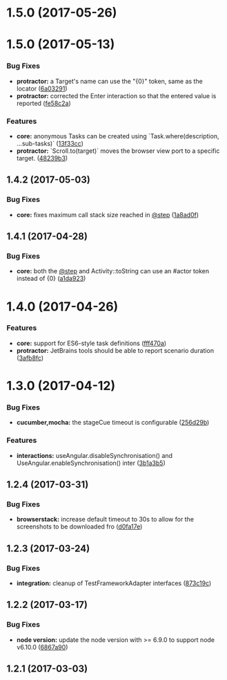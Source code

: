 <a name="1.5.0"></a>
# 1.5.0 (2017-05-26)



<a name="1.5.0"></a>
# 1.5.0 (2017-05-13)


### Bug Fixes

* **protractor:** a Target's name can use the "{0}" token, same as the locator ([6a03291](https://github.com/jan-molak/serenity-js/commit/6a03291))
* **protractor:** corrected the Enter interaction so that the entered value is reported ([fe58c2a](https://github.com/jan-molak/serenity-js/commit/fe58c2a))


### Features

* **core:** anonymous Tasks can be created using \`Task.where(description, ...sub-tasks)\` ([13f33cc](https://github.com/jan-molak/serenity-js/commit/13f33cc))
* **protractor:** \`Scroll.to(target)\` moves the browser view port to a specific target. ([48239b3](https://github.com/jan-molak/serenity-js/commit/48239b3))



<a name="1.4.2"></a>
## 1.4.2 (2017-05-03)


### Bug Fixes

* **core:** fixes maximum call stack size reached in [@step](https://github.com/step) ([1a8ad0f](https://github.com/jan-molak/serenity-js/commit/1a8ad0f))



<a name="1.4.1"></a>
## 1.4.1 (2017-04-28)


### Bug Fixes

* **core:** both the [@step](https://github.com/step) and Activity::toString can use an #actor token instead of {0} ([a1da923](https://github.com/jan-molak/serenity-js/commit/a1da923))



<a name="1.4.0"></a>
# 1.4.0 (2017-04-26)


### Features

* **core:** support for ES6-style task definitions ([fff470a](https://github.com/jan-molak/serenity-js/commit/fff470a))
* **protractor:** JetBrains tools should be able to report scenario duration ([3afb8fc](https://github.com/jan-molak/serenity-js/commit/3afb8fc))



<a name="1.3.0"></a>
# 1.3.0 (2017-04-12)


### Bug Fixes

* **cucumber,mocha:** the stageCue timeout is configurable ([256d29b](https://github.com/jan-molak/serenity-js/commit/256d29b))


### Features

* **interactions:** useAngular.disableSynchronisation() and UseAngular.enableSynchronisation() inter ([3b1a3b5](https://github.com/jan-molak/serenity-js/commit/3b1a3b5))



<a name="1.2.4"></a>
## 1.2.4 (2017-03-31)


### Bug Fixes

* **browserstack:** increase default timeout to 30s to allow for the screenshots to be downloaded fro ([d0fa17e](https://github.com/jan-molak/serenity-js/commit/d0fa17e))



<a name="1.2.3"></a>
## 1.2.3 (2017-03-24)


### Bug Fixes

* **integration:** cleanup of TestFrameworkAdapter interfaces ([873c19c](https://github.com/jan-molak/serenity-js/commit/873c19c))



<a name="1.2.2"></a>
## 1.2.2 (2017-03-17)


### Bug Fixes

* **node version:** update the node version with >= 6.9.0 to support node v6.10.0 ([6867a90](https://github.com/jan-molak/serenity-js/commit/6867a90))



<a name="1.2.1"></a>
## 1.2.1 (2017-03-03)



